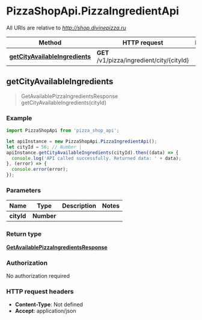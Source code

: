 # PizzaShopApi.PizzaIngredientApi

All URIs are relative to *http://shop.divinepizza.ru*

Method | HTTP request | Description
------------- | ------------- | -------------
[**getCityAvailableIngredients**](PizzaIngredientApi.md#getCityAvailableIngredients) | **GET** /v1/pizza/ingredient/city/{cityId} | 



## getCityAvailableIngredients

> GetAvailablePizzaIngredientsResponse getCityAvailableIngredients(cityId)



### Example

```javascript
import PizzaShopApi from 'pizza_shop_api';

let apiInstance = new PizzaShopApi.PizzaIngredientApi();
let cityId = 56; // Number | 
apiInstance.getCityAvailableIngredients(cityId).then((data) => {
  console.log('API called successfully. Returned data: ' + data);
}, (error) => {
  console.error(error);
});

```

### Parameters


Name | Type | Description  | Notes
------------- | ------------- | ------------- | -------------
 **cityId** | **Number**|  | 

### Return type

[**GetAvailablePizzaIngredientsResponse**](GetAvailablePizzaIngredientsResponse.md)

### Authorization

No authorization required

### HTTP request headers

- **Content-Type**: Not defined
- **Accept**: application/json

